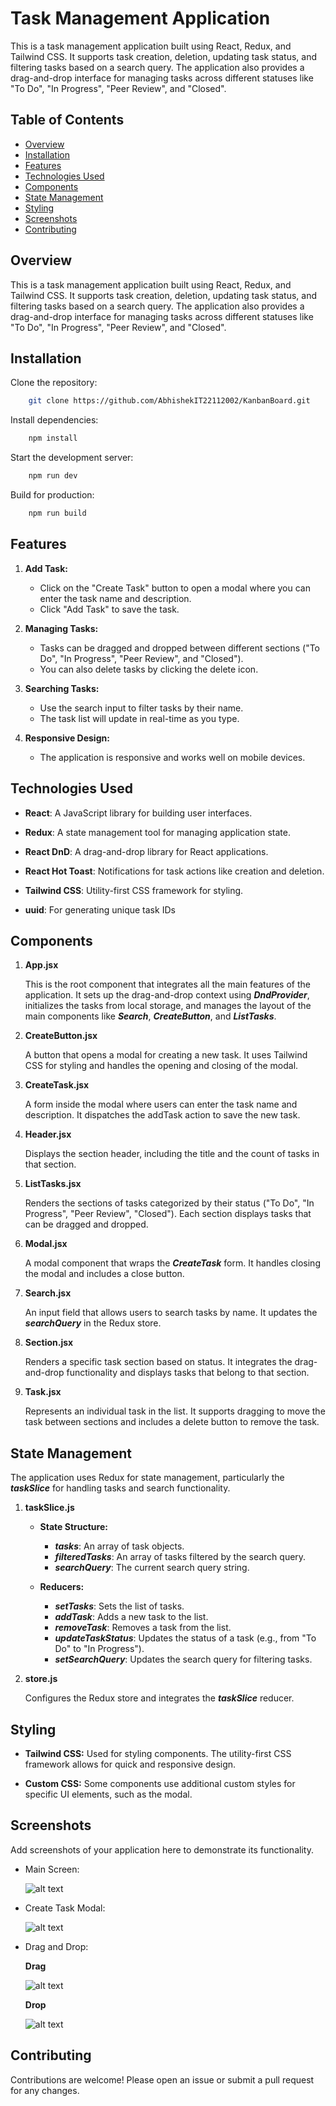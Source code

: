 # Task Management Application

This is a task management application built using React, Redux, and Tailwind CSS. It supports task creation, deletion, updating task status, and filtering tasks based on a search query. The application also provides a drag-and-drop interface for managing tasks across different statuses like "To Do", "In Progress", "Peer Review", and "Closed".

## Table of Contents

* [Overview](#Overview)
* [Installation](#Installation)
* [Features](#Features)
* [Technologies Used](#Technologies-Used)
* [Components](#Components)
* [State Management](#State-Management)
* [Styling](#Styling)
* [Screenshots](#Screenshots)
* [Contributing](#Contributing)

## Overview

This is a task management application built using React, Redux, and Tailwind CSS. It supports task creation, deletion, updating task status, and filtering tasks based on a search query. The application also provides a drag-and-drop interface for managing tasks across different statuses like "To Do", "In Progress", "Peer Review", and "Closed".

## Installation

Clone the repository:

```bash
    git clone https://github.com/AbhishekIT22112002/KanbanBoard.git
```

Install dependencies:

```bash
    npm install
```
Start the development server:

```bash
    npm run dev
```
Build for production:

```bash
    npm run build
```

## Features

1. **Add Task:**
    - Click on the "Create Task" button to open a modal where you can enter the task name and description.
    - Click "Add Task" to save the task.

2. **Managing Tasks:**
    - Tasks can be dragged and dropped between different sections ("To Do", "In Progress", "Peer Review", and "Closed").
    - You can also delete tasks by clicking the delete icon.

3. **Searching Tasks:**
    - Use the search input to filter tasks by their name.
    - The task list will update in real-time as you type.

4. **Responsive Design:**
    - The application is responsive and works well on mobile devices.

## Technologies Used

- **React**: A JavaScript library for building user interfaces. 

- **Redux**: A state management tool for managing application state.

- **React DnD**: A drag-and-drop library for React applications.

- **React Hot Toast**: Notifications for task actions like creation and deletion.

- **Tailwind CSS**: Utility-first CSS framework for styling.

- **uuid**: For generating unique task IDs

## Components

1. **App.jsx**

    This is the root component that integrates all the main features of the application. It sets up the drag-and-drop context using ***DndProvider***, initializes the tasks from local storage, and manages the layout of the main components like ***Search***, ***CreateButton***, and ***ListTasks***.

2. **CreateButton.jsx**

    A button that opens a modal for creating a new task. It uses Tailwind CSS for styling and handles the opening and closing of the modal.

3. **CreateTask.jsx**

    A form inside the modal where users can enter the task name and description. It dispatches the addTask action to save the new task.

4. **Header.jsx**

    Displays the section header, including the title and the count of tasks in that section.

5. **ListTasks.jsx**

    Renders the sections of tasks categorized by their status ("To Do", "In Progress", "Peer Review", "Closed"). Each section displays tasks that can be dragged and dropped.

6. **Modal.jsx**

    A modal component that wraps the ***CreateTask*** form. It handles closing the modal and includes a close button.

7. **Search.jsx**

    An input field that allows users to search tasks by name. It updates the ***searchQuery*** in the Redux store.

8. **Section.jsx**

    Renders a specific task section based on status. It integrates the drag-and-drop functionality and displays tasks that belong to that section.

9. **Task.jsx**

    Represents an individual task in the list. It supports dragging to move the task between sections and includes a delete button to remove the task.

## State Management

The application uses Redux for state management, particularly the ***taskSlice*** for handling tasks and search functionality.

1. **taskSlice.js**

    - **State Structure:**
        - ***tasks***: An array of task objects.
        - ***filteredTasks***: An array of tasks filtered by the search query.
        - ***searchQuery***: The current search query string.

    - **Reducers:**
        - ***setTasks***: Sets the list of tasks.
        - ***addTask***: Adds a new task to the list.
        - ***removeTask***: Removes a task from the list.
        - ***updateTaskStatus***: Updates the status of a task (e.g., from "To Do" to "In Progress").
        - ***setSearchQuery***: Updates the search query for filtering tasks.

2. **store.js**

    Configures the Redux store and integrates the ***taskSlice*** reducer.

## Styling

- **Tailwind CSS:** Used for styling components. The utility-first CSS framework allows for quick and responsive design.

- **Custom CSS:** Some components use additional custom styles for specific UI elements, such as the modal.

## Screenshots

Add screenshots of your application here to demonstrate its functionality.

- Main Screen:

    ![alt text](src/assets/Main-Screen.png)  
    

- Create Task Modal:

    ![alt text](src/assets/Create-Task.png)

- Drag and Drop:

    **Drag**

    ![alt text](src/assets/Drag.png)

    **Drop**

    ![alt text](src/assets/Drop.png)


## Contributing

Contributions are welcome! Please open an issue or submit a pull request for any changes.